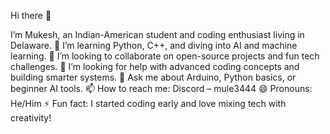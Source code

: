 Hi there 👋

I’m Mukesh, an Indian-American student and coding enthusiast living in Delaware.
🌱 I’m learning Python, C++, and diving into AI and machine learning.
👯 I’m looking to collaborate on open-source projects and fun tech challenges.
🤔 I’m looking for help with advanced coding concepts and building smarter systems.
💬 Ask me about Arduino, Python basics, or beginner AI tools.
📫 How to reach me: Discord – mule3444
😄 Pronouns: He/Him
⚡ Fun fact: I started coding early and love mixing tech with creativity!
